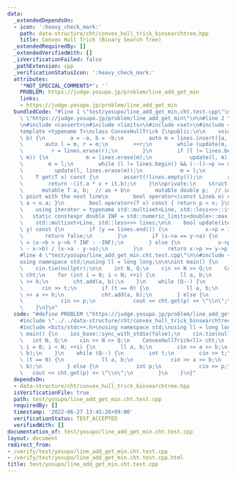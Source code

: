 ```yaml
---
data:
  _extendedDependsOn:
  - icon: ':heavy_check_mark:'
    path: data-structure/cht/convex_hull_trick_binsearchtree.hpp
    title: Convex Hull Trick (Binary Search Tree)
  _extendedRequiredBy: []
  _extendedVerifiedWith: []
  _isVerificationFailed: false
  _pathExtension: cpp
  _verificationStatusIcon: ':heavy_check_mark:'
  attributes:
    '*NOT_SPECIAL_COMMENTS*': ''
    PROBLEM: https://judge.yosupo.jp/problem/line_add_get_min
    links:
    - https://judge.yosupo.jp/problem/line_add_get_min
  bundledCode: "#line 1 \"test/yosupo/line_add_get_min.cht.test.cpp\"\n#define PROBLEM\
    \ \"https://judge.yosupo.jp/problem/line_add_get_min\"\n\n#line 2 \"data-structure/cht/convex_hull_trick_binsearchtree.hpp\"\
    \n#include <cassert>\n#include <limits>\n#include <set>\n#include <utility>\n\n\
    template <typename T>\nclass ConvexHullTrick {\npublic:\n\n    void add(T a, T\
    \ b) {\n        a = -a, b = -b;\n        auto m = lines.insert({a, b, 0});\n \
    \       auto l = m, r = m;\n        ++r;\n        while (update(m, r)) {\n   \
    \         r = lines.erase(r);\n        }\n        if (l != lines.begin() && update(--l,\
    \ m)) {\n            m = lines.erase(m);\n            update(l, m);\n        }\n\
    \        m = l;\n        while (l != lines.begin() && (--l)->p >= m->p) {\n  \
    \          update(l, lines.erase(m));\n            m = l;\n        }\n    }\n\n\
    \    T get(T x) const {\n        assert(!lines.empty());\n        auto it = *lines.lower_bound(x);\n\
    \        return -(it.a * x + it.b);\n    }\n\nprivate:\n    struct Line {\n  \
    \      mutable T a, b;  // ax + b\n        mutable double p;  // intersection\
    \ point with the next line\n        bool operator<(const Line& o) const { return\
    \ a < o.a; }\n        bool operator<(T x) const { return p < x; }\n    };\n\n\
    \    using iterator = typename std::multiset<Line, std::less<>>::iterator;\n \
    \   static constexpr double INF = std::numeric_limits<double>::max() / 2;\n\n\
    \    std::multiset<Line, std::less<>> lines;\n\n    bool update(iterator x, iterator\
    \ y) const {\n        if (y == lines.end()) {\n            x->p = INF;\n     \
    \       return false;\n        }\n        if (x->a == y->a) {\n            x->p\
    \ = (x->b > y->b ? INF : -INF);\n        } else {\n            x->p = 1.0 * (y->b\
    \ - x->b) / (x->a - y->a);\n        }\n        return x->p >= y->p;\n    }\n};\n\
    #line 4 \"test/yosupo/line_add_get_min.cht.test.cpp\"\n\n#include <bits/stdc++.h>\n\
    using namespace std;\nusing ll = long long;\n\n\nint main() {\n    ios_base::sync_with_stdio(false);\n\
    \    cin.tie(nullptr);\n\n    int N, Q;\n    cin >> N >> Q;\n    ConvexHullTrick<ll>\
    \ cht;\n    for (int i = 0; i < N; ++i) {\n        ll a, b;\n        cin >> a\
    \ >> b;\n        cht.add(a, b);\n    }\n    while (Q--) {\n        int t;\n  \
    \      cin >> t;\n        if (t == 0) {\n            ll a, b;\n            cin\
    \ >> a >> b;\n            cht.add(a, b);\n        } else {\n            int p;\n\
    \            cin >> p;\n            cout << cht.get(p) << \"\\n\";\n        }\n\
    \    }\n}\n"
  code: "#define PROBLEM \"https://judge.yosupo.jp/problem/line_add_get_min\"\n\n\
    #include \"../../data-structure/cht/convex_hull_trick_binsearchtree.hpp\"\n\n\
    #include <bits/stdc++.h>\nusing namespace std;\nusing ll = long long;\n\n\nint\
    \ main() {\n    ios_base::sync_with_stdio(false);\n    cin.tie(nullptr);\n\n \
    \   int N, Q;\n    cin >> N >> Q;\n    ConvexHullTrick<ll> cht;\n    for (int\
    \ i = 0; i < N; ++i) {\n        ll a, b;\n        cin >> a >> b;\n        cht.add(a,\
    \ b);\n    }\n    while (Q--) {\n        int t;\n        cin >> t;\n        if\
    \ (t == 0) {\n            ll a, b;\n            cin >> a >> b;\n            cht.add(a,\
    \ b);\n        } else {\n            int p;\n            cin >> p;\n         \
    \   cout << cht.get(p) << \"\\n\";\n        }\n    }\n}"
  dependsOn:
  - data-structure/cht/convex_hull_trick_binsearchtree.hpp
  isVerificationFile: true
  path: test/yosupo/line_add_get_min.cht.test.cpp
  requiredBy: []
  timestamp: '2022-06-27 13:45:26+09:00'
  verificationStatus: TEST_ACCEPTED
  verifiedWith: []
documentation_of: test/yosupo/line_add_get_min.cht.test.cpp
layout: document
redirect_from:
- /verify/test/yosupo/line_add_get_min.cht.test.cpp
- /verify/test/yosupo/line_add_get_min.cht.test.cpp.html
title: test/yosupo/line_add_get_min.cht.test.cpp
---
```


